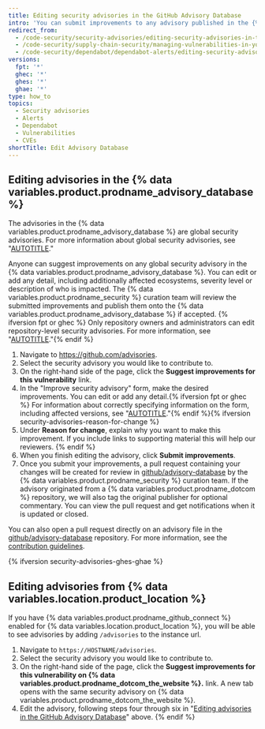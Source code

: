 ```yaml
---
title: Editing security advisories in the GitHub Advisory Database
intro: 'You can submit improvements to any advisory published in the {% data variables.product.prodname_advisory_database %}.'
redirect_from:
  - /code-security/security-advisories/editing-security-advisories-in-the-github-advisory-database
  - /code-security/supply-chain-security/managing-vulnerabilities-in-your-projects-dependencies/editing-security-advisories-in-the-github-advisory-database
  - /code-security/dependabot/dependabot-alerts/editing-security-advisories-in-the-github-advisory-database
versions:
  fpt: '*'
  ghec: '*'
  ghes: '*'
  ghae: '*'
type: how_to
topics:
  - Security advisories
  - Alerts
  - Dependabot
  - Vulnerabilities
  - CVEs
shortTitle: Edit Advisory Database
---
```


## Editing advisories in the {% data variables.product.prodname_advisory_database %}

The advisories in the {% data variables.product.prodname_advisory_database %} are global security advisories. For more information about global security advisories, see "[AUTOTITLE](/code-security/security-advisories/global-security-advisories/about-global-security-advisories)."

Anyone can suggest improvements on any global security advisory in the {% data variables.product.prodname_advisory_database %}. You can edit or add any detail, including additionally affected ecosystems, severity level or description of who is impacted. The {% data variables.product.prodname_security %} curation team will review the submitted improvements and publish them onto the {% data variables.product.prodname_advisory_database %} if accepted.
{% ifversion fpt or ghec %}
Only repository owners and administrators can edit repository-level security advisories. For more information, see "[AUTOTITLE](/code-security/security-advisories/repository-security-advisories/editing-a-repository-security-advisory)."{% endif %}


1. Navigate to https://github.com/advisories.
1. Select the security advisory you would like to contribute to.
1. On the right-hand side of the page, click the **Suggest improvements for this vulnerability** link.
1. In the "Improve security advisory" form, make the desired improvements. You can edit or add any detail.{% ifversion fpt or ghec %} For information about correctly specifying information on the form, including affected versions, see "[AUTOTITLE](/code-security/security-advisories/guidance-on-reporting-and-writing/best-practices-for-writing-repository-security-advisories)."{% endif %}{% ifversion security-advisories-reason-for-change %}
1. Under **Reason for change**, explain why you want to make this improvement. If you include links to supporting material this will help our reviewers.
{% endif %}
1. When you finish editing the advisory, click **Submit improvements**.
1. Once you submit your improvements, a pull request containing your changes will be created for review in [github/advisory-database](https://github.com/github/advisory-database) by the {% data variables.product.prodname_security %} curation team. If the advisory originated from a {% data variables.product.prodname_dotcom %} repository, we will also tag the original publisher for optional commentary. You can view the pull request and get notifications when it is updated or closed.

You can also open a pull request directly on an advisory file in the [github/advisory-database](https://github.com/github/advisory-database) repository. For more information, see the [contribution guidelines](https://github.com/github/advisory-database/blob/main/CONTRIBUTING.md). 

{% ifversion security-advisories-ghes-ghae %}
## Editing advisories from {% data variables.location.product_location %}

If you have {% data variables.product.prodname_github_connect %} enabled for {% data variables.location.product_location %}, you will be able to see advisories by adding `/advisories` to the instance url. 

1. Navigate to `https://HOSTNAME/advisories`.
2. Select the security advisory you would like to contribute to.
3. On the right-hand side of the page, click the **Suggest improvements for this vulnerability on {% data variables.product.prodname_dotcom_the_website %}.** link. A new tab opens with the same security advisory on {% data variables.product.prodname_dotcom_the_website %}.
4. Edit the advisory, following steps four through six in "[Editing advisories in the GitHub Advisory Database](#editing-advisories-in-the-github-advisory-database)" above.
{% endif %}
